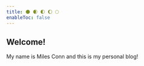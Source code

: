 ```yaml
---
title: 🌑 🌒 🌓 🌔 🌕
enableToc: false
---
```


## Welcome!

My name is Miles Conn and this is my personal blog!
